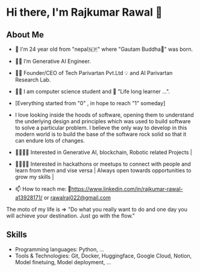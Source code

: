 # Hi there, I'm Rajkumar Rawal 👋

## About Me
- 🙏 I'm 24 year old from "nepal🇳🇵" where "Gautam Buddha🪷" was born.
- 🧑‍💻 I’m Generative AI Engineer.
- 🧑‍💻 Founder/CEO of Tech Parivartan Pvt.Ltd 💡 and AI Parivartan Research Lab.  
- 🧑‍🏫 I am computer science student and 🌱 "Life long learner ...".  
- [Everything started from "0" , in hope to reach "1" someday]

- I love looking inside the hoods of software, opening them to understand the underlying design and principles which was used to build software to solve a particular problem. I believe the only way to develop in this modern world is to build the base of the software rock solid so that it can endure lots of changes.

- 🧑‍🤝‍🧑👫 Interested in Generative AI, blockchain, Robotic related Projects |
  
- 🧑‍🤝‍🧑👫 Interested in hackathons or meetups to connect with people and learn from them and vise versa | Always open towards opportunities to grow my skills | 

- 📫 How to reach me: 🔗https://www.linkedin.com/in/rajkumar-rawal-a13928171/  or rawalraj022@gmail.com

The moto of my life is => "Do what you really want to do and one day you will achieve your destination. Just go with the flow."

## Skills
- Programming languages: Python, ...
- Tools & Technologies: Git, Docker, Huggingface, Google Cloud, Notion, Model finetuing, Model deployment,    ...


